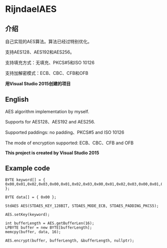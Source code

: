 # RijndaelAES

## 介绍 ##
自己实现的AES算法。算法已经过特别优化。

支持AES128、AES192和AES256。

支持填充方式：无填充、PKCS#5和ISO 10126

支持加解密模式：ECB、CBC、CFB和OFB

**用Visual Studio 2015创建的项目**
## English ##

AES algorithm implementation by myself.

Supports for AES128、AES192 and AES256.

Supported paddings: no padding、PKCS#5 and ISO 10126

The mode of encryption supported: ECB、CBC、CFB and OFB

**This project is created by Visual Studio 2015**
## Example code ##
    
	BYTE keyword[] = { 0x00,0x01,0x02,0x03,0x00,0x01,0x02,0x03,0x00,0x01,0x02,0x03,0x00,0x01,0x02,0x03 };

	BYTE data[] = { 0x00 };

	StdAES AES(STDAES_KEY_128BIT, STDAES_MODE_ECB, STDAES_PADDING_PKCS5);

	AES.setKey(keyword);

	int bufferLength = AES.getBufferLen(16);
	LPBYTE buffer = new BYTE[bufferLength];
	memcpy(buffer, data, 16);

	AES.encrypt(buffer, bufferLength, &bufferLength, nullptr);
